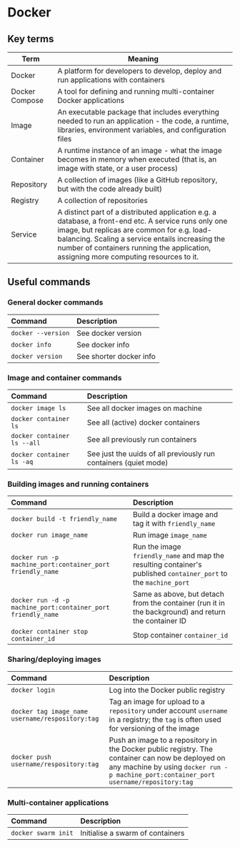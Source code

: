 # Docker

## Key terms
| Term | Meaning |
| ---- | ------- |
| Docker | A platform for developers to develop, deploy and run applications with containers |
| Docker Compose | A tool for defining and running multi-container Docker applications |
| Image | An executable package that includes everything needed to run an application - the code, a runtime, libraries, environment variables, and configuration files
| Container | A runtime instance of an image - what the image becomes in memory when executed (that is, an image with state, or a user process)
| Repository | A collection of images (like a GitHub repository, but with the code already built) |
| Registry | A collection of repositories |
| Service | A distinct part of a distributed application e.g. a database, a front-end etc. A service runs only one image, but replicas are common for e.g. load-balancing. Scaling a service entails increasing the number of containers running the application, assigning more computing resources to it. |

## Useful commands
### General docker commands
| Command | Description |
| :------ | :---------- |
| `docker --version` | See docker version |
| `docker info` | See docker info |
| `docker version` | See shorter docker info |

### Image and container commands
| Command | Description |
| :------ | :---------- |
| `docker image ls` | See all docker images on machine |
| `docker container ls` | See all (active) docker containers |
| `docker container ls --all` | See all previously run containers |
| `docker container ls -aq` | See just the uuids of all previously run containers (quiet mode) |

### Building images and running containers
| Command | Description |
| :------ | :---------- |
| `docker build -t friendly_name` | Build a docker image and tag it with `friendly_name` |
| `docker run image_name` | Run image `image_name` |
| `docker run -p machine_port:container_port friendly_name` | Run the image `friendly_name` and map the resulting container's published `container_port` to the `machine_port` |
| `docker run -d -p machine_port:container_port friendly_name` | Same as above, but detach from the container (run it in the background) and return the container ID |
| `docker container stop container_id` | Stop container `container_id` | 

### Sharing/deploying images
| Command | Description |
| :------ | :---------- |
| `docker login` | Log into the Docker public registry |
| `docker tag image_name username/respository:tag` | Tag an image for upload to a `repository` under account `username` in a registry; the `tag` is often used for versioning of the image |
| `docker push username/respository:tag` | Push an image to a repository in the Docker public registry. The container can now be deployed on any machine by using `docker run -p machine_port:container_port username/repository:tag` |

### Multi-container applications
| Command | Description |
| :------ | :---------- |
| `docker swarm init` | Initialise a swarm of containers |
